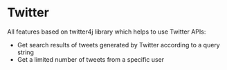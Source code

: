 Twitter
=======

All features based on twitter4j library which helps to use Twitter APIs:
- Get search results of tweets generated by Twitter according to a query string
- Get a limited number of tweets from a specific user
